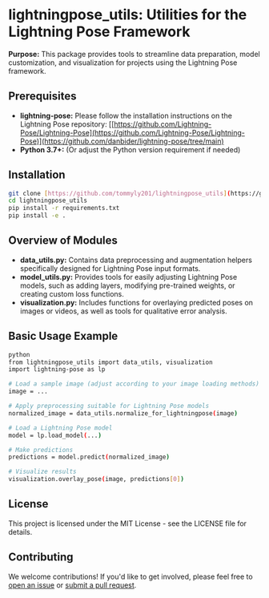 # lightningpose_utils: Utilities for the Lightning Pose Framework

**Purpose:** This package provides tools to streamline data preparation, model customization, and visualization for projects using the Lightning Pose framework.

## Prerequisites

* **lightning-pose:** Please follow the installation instructions on the Lightning Pose repository: [[https://github.com/Lightning-Pose/Lightning-Pose](https://github.com/Lightning-Pose/Lightning-Pose)](https://github.com/danbider/lightning-pose/tree/main)
* **Python 3.7+:** (Or adjust the Python version requirement if needed)

## Installation

```bash
git clone [https://github.com/tommyly201/lightningpose_utils](https://github.com/tommyly201/lightningpose_utils)
cd lightningpose_utils
pip install -r requirements.txt 
pip install -e . 
```

## Overview of Modules

* **data_utils.py:** Contains data preprocessing and augmentation helpers specifically designed for Lightning Pose input formats.
* **model_utils.py:** Provides tools for easily adjusting Lightning Pose models, such as adding layers, modifying pre-trained weights, or creating custom loss functions.
* **visualization.py:** Includes functions for overlaying predicted poses on images or videos, as well as tools for qualitative error analysis.

## Basic Usage Example
```bash
python
from lightningpose_utils import data_utils, visualization
import lightning-pose as lp

# Load a sample image (adjust according to your image loading methods)
image = ... 

# Apply preprocessing suitable for Lightning Pose models
normalized_image = data_utils.normalize_for_lightningpose(image)

# Load a Lightning Pose model 
model = lp.load_model(...)

# Make predictions
predictions = model.predict(normalized_image)

# Visualize results
visualization.overlay_pose(image, predictions[0]) 
```

## License

This project is licensed under the MIT License - see the LICENSE file for details.

## Contributing 

We welcome contributions! If you'd like to get involved, please feel free to [open an issue](https://docs.github.com/en/issues/tracking-your-work-with-issues/about-issues) or [submit a pull request](https://docs.github.com/articles/creating-a-pull-request). 

